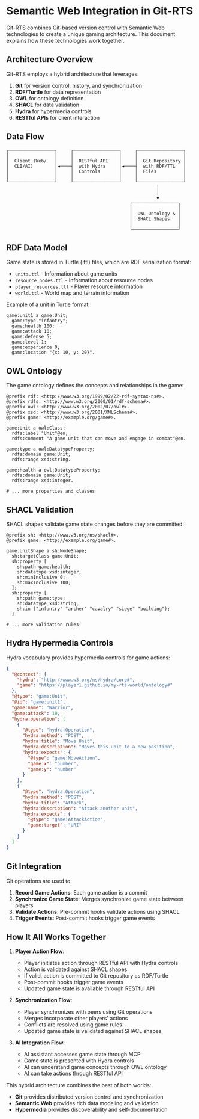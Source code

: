 # Semantic Web Integration in Git-RTS

Git-RTS combines Git-based version control with Semantic Web technologies to create a unique gaming architecture. This document explains how these technologies work together.

## Architecture Overview

Git-RTS employs a hybrid architecture that leverages:

1. **Git** for version control, history, and synchronization
2. **RDF/Turtle** for data representation
3. **OWL** for ontology definition
4. **SHACL** for data validation
5. **Hydra** for hypermedia controls
6. **RESTful APIs** for client interaction

## Data Flow

```
┌─────────────────┐     ┌─────────────────┐     ┌─────────────────┐
│                 │     │                 │     │                 │
│  Client (Web/   │     │  RESTful API    │     │  Git Repository │
│  CLI/AI)        │◄────┤  with Hydra     │◄────┤  with RDF/TTL   │
│                 │     │  Controls       │     │  Files          │
│                 │     │                 │     │                 │
└─────────────────┘     └─────────────────┘     └─────────────────┘
                                                        │
                                                        │
                                                        ▼
                                              ┌─────────────────┐
                                              │                 │
                                              │  OWL Ontology & │
                                              │  SHACL Shapes   │
                                              │                 │
                                              └─────────────────┘
```

## RDF Data Model

Game state is stored in Turtle (.ttl) files, which are RDF serialization format:

- `units.ttl` - Information about game units
- `resource_nodes.ttl` - Information about resource nodes
- `player_resources.ttl` - Player resource information
- `world.ttl` - World map and terrain information

Example of a unit in Turtle format:

```turtle
game:unit1 a game:Unit;
  game:type "infantry";
  game:health 100;
  game:attack 10;
  game:defense 5;
  game:level 1;
  game:experience 0;
  game:location "{x: 10, y: 20}".
```

## OWL Ontology

The game ontology defines the concepts and relationships in the game:

```turtle
@prefix rdf: <http://www.w3.org/1999/02/22-rdf-syntax-ns#>.
@prefix rdfs: <http://www.w3.org/2000/01/rdf-schema#>.
@prefix owl: <http://www.w3.org/2002/07/owl#>.
@prefix xsd: <http://www.w3.org/2001/XMLSchema#>.
@prefix game: <http://example.org/game#>.

game:Unit a owl:Class;
  rdfs:label "Unit"@en;
  rdfs:comment "A game unit that can move and engage in combat"@en.

game:type a owl:DatatypeProperty;
  rdfs:domain game:Unit;
  rdfs:range xsd:string.

game:health a owl:DatatypeProperty;
  rdfs:domain game:Unit;
  rdfs:range xsd:integer.

# ... more properties and classes
```

## SHACL Validation

SHACL shapes validate game state changes before they are committed:

```turtle
@prefix sh: <http://www.w3.org/ns/shacl#>.
@prefix game: <http://example.org/game#>.

game:UnitShape a sh:NodeShape;
  sh:targetClass game:Unit;
  sh:property [
    sh:path game:health;
    sh:datatype xsd:integer;
    sh:minInclusive 0;
    sh:maxInclusive 100;
  ];
  sh:property [
    sh:path game:type;
    sh:datatype xsd:string;
    sh:in ("infantry" "archer" "cavalry" "siege" "building");
  ].

# ... more validation rules
```

## Hydra Hypermedia Controls

Hydra vocabulary provides hypermedia controls for game actions:

```json
{
  "@context": {
    "hydra": "http://www.w3.org/ns/hydra/core#",
    "game": "https://player1.github.io/my-rts-world/ontology#"
  },
  "@type": "game:Unit",
  "@id": "game:unit1",
  "game:name": "Warrior",
  "game:attack": 10,
  "hydra:operation": [
    {
      "@type": "hydra:Operation",
      "hydra:method": "POST",
      "hydra:title": "Move Unit",
      "hydra:description": "Moves this unit to a new position",
      "hydra:expects": {
        "@type": "game:MoveAction",
        "game:x": "number",
        "game:y": "number"
      }
    },
    {
      "@type": "hydra:Operation",
      "hydra:method": "POST",
      "hydra:title": "Attack",
      "hydra:description": "Attack another unit",
      "hydra:expects": {
        "@type": "game:AttackAction",
        "game:target": "URI"
      }
    }
  ]
}
```

## Git Integration

Git operations are used to:

1. **Record Game Actions**: Each game action is a commit
2. **Synchronize Game State**: Merges synchronize game state between players
3. **Validate Actions**: Pre-commit hooks validate actions using SHACL
4. **Trigger Events**: Post-commit hooks trigger game events

## How It All Works Together

1. **Player Action Flow**:
   - Player initiates action through RESTful API with Hydra controls
   - Action is validated against SHACL shapes
   - If valid, action is committed to Git repository as RDF/Turtle
   - Post-commit hooks trigger game events
   - Updated game state is available through RESTful API

2. **Synchronization Flow**:
   - Player synchronizes with peers using Git operations
   - Merges incorporate other players' actions
   - Conflicts are resolved using game rules
   - Updated game state is validated against SHACL shapes

3. **AI Integration Flow**:
   - AI assistant accesses game state through MCP
   - Game state is presented with Hydra controls
   - AI can understand game concepts through OWL ontology
   - AI can take actions through RESTful API

This hybrid architecture combines the best of both worlds:
- **Git** provides distributed version control and synchronization
- **Semantic Web** provides rich data modeling and validation
- **Hypermedia** provides discoverability and self-documentation